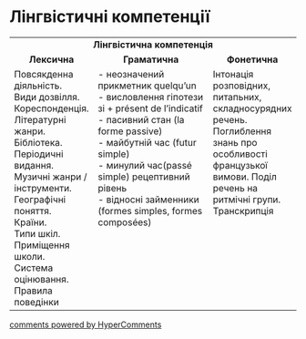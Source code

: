 <div id="hypercomments_widget" class="js-hypercomments-widget invisible"></div>

# Лінгвістичні компетенції


<table>
  <tr>
    <td align="center" colspan="3"><b>Лінгвістична компетенція</b></td>
  </tr>
            <tr>
                <td align="center"><b>Лексична</b></td>
                <td align="center"><b>Граматична</b></td>
                <td align="center"><b>Фонетична</b></td>
            </tr>
            <tr>
                <td width="25%" style="vertical-align:top !important;">
Повсякденна діяльність.<br>
Види дозвілля.<br>
Кореспонденція. <br>
Літературні жанри. <br>
Бібліотека. <br>
Періодичні видання. <br>
Музичні жанри / інструменти. <br>
Географічні поняття. <br>
Країни. <br>
Типи шкіл.<br>
Приміщення школи.<br>
Система оцінювання.<br>
Правила поведінки</td>
<td width="50%" style="vertical-align:top !important;">
- неозначений прикметник quelqu’un<br>
- висловлення гіпотези зі + présent de l’indicatif<br>
- пасивний стан (la forme passive)<br>
- майбутній час (futur simple)<br>
- минулий час(passé simple) рецептивний рівень<br>
- відносні займенники (formes simples,  formes  composées)
</td>
<td width="25%" style="vertical-align:top !important;">Інтонація розповідних, питапьних, складносурядних речень. Поглиблення знань про особливості французької вимови. Поділ речень на ритмічні групи. Транскрипція</td>
            </tr>
</table>

<div class="js-hypercomments-container">
    <a href="http://hypercomments.com" class="hc-link" title="comments widget">comments powered by HyperComments</a>
</div>